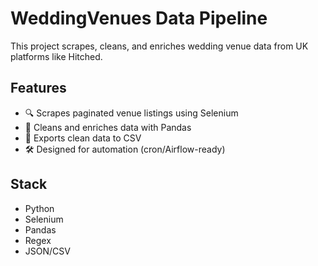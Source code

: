 # WeddingVenues Data Pipeline

This project scrapes, cleans, and enriches wedding venue data from UK platforms like Hitched.

## Features

- 🔍 Scrapes paginated venue listings using Selenium
- 🧼 Cleans and enriches data with Pandas
- 💾 Exports clean data to CSV
- 🛠️ Designed for automation (cron/Airflow-ready)

## Stack

- Python
- Selenium
- Pandas
- Regex
- JSON/CSV